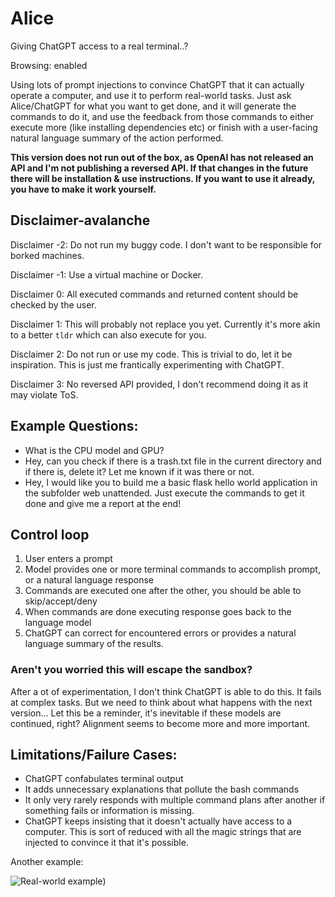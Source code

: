 # Alice
Giving ChatGPT access to a real terminal..?

Browsing: enabled

Using lots of prompt injections to convince ChatGPT that it can actually operate a computer, and use it to perform real-world tasks. Just ask Alice/ChatGPT for what you want to get done, and it will generate the commands to do it, and use the feedback from those commands to either execute more (like installing dependencies etc) or finish with a user-facing natural language summary of the action performed.

**This version does not run out of the box, as OpenAI has not released an API and I'm not publishing a reversed API. If that changes in the future there will be installation & use instructions. If you want to use it already, you have to make it work yourself.**


## Disclaimer-avalanche
Disclaimer -2: Do not run my buggy code. I don't want to be responsible for borked machines.

Disclaimer -1: Use a virtual machine or Docker.

Disclaimer 0: All executed commands and returned content should be checked by the user. 

Disclaimer 1: This will probably not replace you yet. Currently it's more akin to a better `tldr` which can also execute for you.

Disclaimer 2: Do not run or use my code. This is trivial to do, let it be inspiration. This is just me frantically experimenting with ChatGPT.

Disclaimer 3: No reversed API provided, I don't recommend doing it as it may violate ToS.

## Example Questions:
- What is the CPU model and GPU?
- Hey, can you check if there is a trash.txt file in the current directory and if there is, delete it? Let me known if it was there or not.
- Hey, I would like you to build me a basic flask hello world application in the subfolder web unattended. Just execute the commands to get it done and give me a report at the end!

## Control loop
1. User enters a prompt
2. Model provides one or more terminal commands to accomplish prompt, or a natural language response
3. Commands are executed one after the other, you should be able to skip/accept/deny
4. When commands are done executing response goes back to the language model
5. ChatGPT can correct for encountered errors or provides a natural language summary of the results.


### Aren't you worried this will escape the sandbox?
After a ot of experimentation, I don't think ChatGPT is able to do this. It fails at complex tasks. But we need to think about what happens with the next version... Let this be a reminder, it's inevitable if these models are continued, right? Alignment seems to become more and more important.

## Limitations/Failure Cases:
- ChatGPT confabulates terminal output
- It adds unnecessary explanations that pollute the bash commands
- It only very rarely responds with multiple command plans after another if something fails or information is missing.
- ChatGPT keeps insisting that it doesn't actually have access to a computer. This is sort of reduced with all the magic strings that are injected to convince it that it's possible.

Another example:

![Real-world example](https://raw.githubusercontent.com/greshake/Alice/master/screenshots/img.png))
